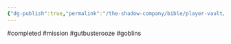 ```yaml
---
{"dg-publish":true,"permalink":"/the-shadow-company/bible/player-vault/missions/completed-mission-gutbuster-ooze/","title":"Completed mission - Gutbuster Ooze"}
---
```


#completed #mission #gutbusterooze #goblins

